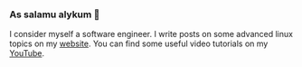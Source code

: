 ### As salamu alykum 👋

I consider myself a software engineer. 
I write posts on some advanced linux topics on my [website](https://abdullah.today).
You can find some useful video tutorials on my [YouTube](https://youtube.com/AbdullahToday).


